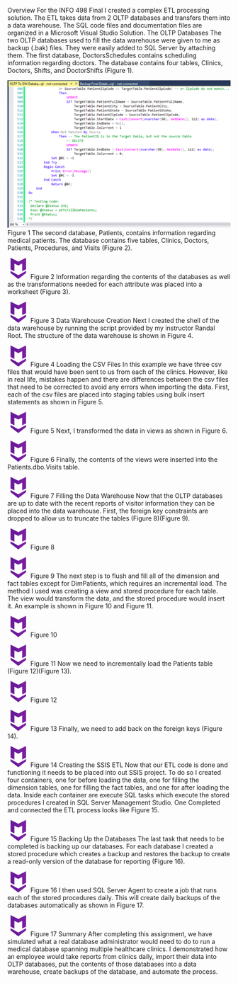 Overview
	For the INFO 498 Final I created a complex ETL processing solution. The ETL takes data from 2 OLTP databases and transfers them into a data warehouse. The SQL code files and documentation files are organized in a Microsoft Visual Studio Solution. 
The OLTP Databases
	The two OLTP databases used to fill the data warehouse were given to me as backup (.bak) files. They were easily added to SQL Server by attaching them. The first database, DoctorsSchedules contains scheduling information regarding doctors. The database contains four tables, Clinics, Doctors, Shifts, and DoctorShifts (Figure 1). 

![](readme_images/figure1.png)
Figure 1
The second database, Patients, contains information regarding medical patients. The database contains five tables, Clinics, Doctors, Patients, Procedures, and Visits (Figure 2). 

![](https://github.com/adam-p/markdown-here/raw/master/src/common/images/icon48.png "Figure 2")
Figure 2
Information regarding the contents of the databases as well as the transformations needed for each attribute was placed into a worksheet (Figure 3).

![](https://github.com/adam-p/markdown-here/raw/master/src/common/images/icon48.png "Figure 3")
Figure 3
Data Warehouse Creation
Next I created the shell of the data warehouse by running the script provided by my instructor Randal Root. The structure of the data warehouse is shown in Figure 4.

![](https://github.com/adam-p/markdown-here/raw/master/src/common/images/icon48.png "Figure 4")
Figure 4
Loading the CSV Files
	In this example we have three csv files that would have been sent to us from each of the clinics. However, like in real life, mistakes happen and there are differences between the csv files that need to be corrected to avoid any errors when importing the data. First, each of the csv files are placed into staging tables using bulk insert statements as shown in Figure 5. 

![](https://github.com/adam-p/markdown-here/raw/master/src/common/images/icon48.png "Figure 5")
Figure 5
	Next, I transformed the data in views as shown in Figure 6.

![](https://github.com/adam-p/markdown-here/raw/master/src/common/images/icon48.png "Figure 6")
Figure 6
Finally, the contents of the views were inserted into the Patients.dbo.Visits table.

![](https://github.com/adam-p/markdown-here/raw/master/src/common/images/icon48.png "Figure 7")
Figure 7
Filling the Data Warehouse
	Now that the OLTP databases are up to date with the recent reports of visitor information they can be placed into the data warehouse. First, the foreign key constraints are dropped to allow us to truncate the tables (Figure 8)(Figure 9).

![](https://github.com/adam-p/markdown-here/raw/master/src/common/images/icon48.png "Figure 8")
Figure 8

![](https://github.com/adam-p/markdown-here/raw/master/src/common/images/icon48.png "Figure 9")
Figure 9
The next step is to flush and fill all of the dimension and fact tables except for DimPatients, which requires an incremental load. The method I used was creating a view and stored procedure for each table. The view would transform the data, and the stored procedure would insert it. An example is shown in Figure 10 and Figure 11.

![](https://github.com/adam-p/markdown-here/raw/master/src/common/images/icon48.png "Figure 10")
Figure 10

![](https://github.com/adam-p/markdown-here/raw/master/src/common/images/icon48.png "Figure 11")
Figure 11
	Now we need to incrementally load the Patients table (Figure 12)(Figure 13).

![](https://github.com/adam-p/markdown-here/raw/master/src/common/images/icon48.png "Figure 12")
Figure 12

![](https://github.com/adam-p/markdown-here/raw/master/src/common/images/icon48.png "Figure 13")
Figure 13
 Finally, we need to add back on the foreign keys (Figure 14).

![](https://github.com/adam-p/markdown-here/raw/master/src/common/images/icon48.png "Figure 14")
Figure 14
Creating the SSIS ETL
	Now that our ETL code is done and functioning it needs to be placed into out SSIS project. To do so I created four containers, one for before loading the data, one for filling the dimension tables, one for filling the fact tables, and one for after loading the data. Inside each container are execute SQL tasks which execute the stored procedures I created in SQL Server Management Studio. One Completed and connected the ETL process looks like Figure 15.


![](https://github.com/adam-p/markdown-here/raw/master/src/common/images/icon48.png "Figure 15")
Figure 15
Backing Up the Databases
	The last task that needs to be completed is backing up our databases. For each database I created a stored procedure which creates a backup and restores the backup to create a read-only version of the database for reporting (Figure 16).

![](https://github.com/adam-p/markdown-here/raw/master/src/common/images/icon48.png "Figure 16")
Figure 16
	I then used SQL Server Agent to create a job that runs each of the stored procedures daily. This will create daily backups of the databases automatically as shown in Figure 17.

![](https://github.com/adam-p/markdown-here/raw/master/src/common/images/icon48.png "Figure 17")
Figure 17
Summary
	After completing this assignment, we have simulated what a real database administrator would need to do to run a medical database spanning multiple healthcare clinics. I demonstrated how an employee would take reports from clinics daily, import their data into OLTP databases, put the contents of those databases into a data warehouse, create backups of the database, and automate the process.
